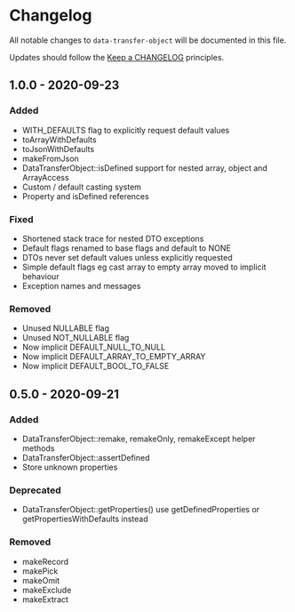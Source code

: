 # Changelog

All notable changes to `data-transfer-object` will be documented in this file.

Updates should follow the [Keep a CHANGELOG](http://keepachangelog.com/) principles.

## 1.0.0 - 2020-09-23

### Added
- WITH_DEFAULTS flag to explicitly request default values
- toArrayWithDefaults
- toJsonWithDefaults
- makeFromJson
- DataTransferObject::isDefined support for nested array, object and ArrayAccess
- Custom / default casting system
- Property and isDefined references

### Fixed
- Shortened stack trace for nested DTO exceptions
- Default flags renamed to base flags and default to NONE
- DTOs never set default values unless explicitly requested
- Simple default flags eg cast array to empty array moved to implicit behaviour
- Exception names and messages

### Removed
- Unused NULLABLE flag
- Unused NOT_NULLABLE flag
- Now implicit DEFAULT_NULL_TO_NULL
- Now implicit DEFAULT_ARRAY_TO_EMPTY_ARRAY
- Now implicit DEFAULT_BOOL_TO_FALSE

## 0.5.0 - 2020-09-21

### Added
- DataTransferObject::remake, remakeOnly, remakeExcept helper methods
- DataTransferObject::assertDefined
- Store unknown properties

### Deprecated
- DataTransferObject::getProperties() use getDefinedProperties or getPropertiesWithDefaults instead

### Removed
- makeRecord
- makePick
- makeOmit
- makeExclude
- makeExtract
